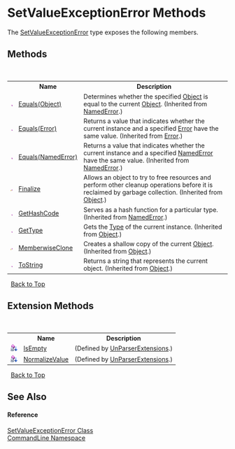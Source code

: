 # SetValueExceptionError Methods
 

The <a href="T_CommandLine_SetValueExceptionError">SetValueExceptionError</a> type exposes the following members.


## Methods
&nbsp;<table><tr><th></th><th>Name</th><th>Description</th></tr><tr><td>![Public method](media/pubmethod.gif "Public method")</td><td><a href="M_CommandLine_NamedError_Equals_1">Equals(Object)</a></td><td>
Determines whether the specified <a href="https://docs.microsoft.com/dotnet/api/system.object" target="_blank">Object</a> is equal to the current <a href="https://docs.microsoft.com/dotnet/api/system.object" target="_blank">Object</a>.
 (Inherited from <a href="T_CommandLine_NamedError">NamedError</a>.)</td></tr><tr><td>![Public method](media/pubmethod.gif "Public method")</td><td><a href="M_CommandLine_Error_Equals">Equals(Error)</a></td><td>
Returns a value that indicates whether the current instance and a specified <a href="T_CommandLine_Error">Error</a> have the same value.
 (Inherited from <a href="T_CommandLine_Error">Error</a>.)</td></tr><tr><td>![Public method](media/pubmethod.gif "Public method")</td><td><a href="M_CommandLine_NamedError_Equals">Equals(NamedError)</a></td><td>
Returns a value that indicates whether the current instance and a specified <a href="T_CommandLine_NamedError">NamedError</a> have the same value.
 (Inherited from <a href="T_CommandLine_NamedError">NamedError</a>.)</td></tr><tr><td>![Protected method](media/protmethod.gif "Protected method")</td><td><a href="https://docs.microsoft.com/dotnet/api/system.object.finalize#System_Object_Finalize" target="_blank">Finalize</a></td><td>
Allows an object to try to free resources and perform other cleanup operations before it is reclaimed by garbage collection.
 (Inherited from <a href="https://docs.microsoft.com/dotnet/api/system.object" target="_blank">Object</a>.)</td></tr><tr><td>![Public method](media/pubmethod.gif "Public method")</td><td><a href="M_CommandLine_NamedError_GetHashCode">GetHashCode</a></td><td>
Serves as a hash function for a particular type.
 (Inherited from <a href="T_CommandLine_NamedError">NamedError</a>.)</td></tr><tr><td>![Public method](media/pubmethod.gif "Public method")</td><td><a href="https://docs.microsoft.com/dotnet/api/system.object.gettype#System_Object_GetType" target="_blank">GetType</a></td><td>
Gets the <a href="https://docs.microsoft.com/dotnet/api/system.type" target="_blank">Type</a> of the current instance.
 (Inherited from <a href="https://docs.microsoft.com/dotnet/api/system.object" target="_blank">Object</a>.)</td></tr><tr><td>![Protected method](media/protmethod.gif "Protected method")</td><td><a href="https://docs.microsoft.com/dotnet/api/system.object.memberwiseclone#System_Object_MemberwiseClone" target="_blank">MemberwiseClone</a></td><td>
Creates a shallow copy of the current <a href="https://docs.microsoft.com/dotnet/api/system.object" target="_blank">Object</a>.
 (Inherited from <a href="https://docs.microsoft.com/dotnet/api/system.object" target="_blank">Object</a>.)</td></tr><tr><td>![Public method](media/pubmethod.gif "Public method")</td><td><a href="https://docs.microsoft.com/dotnet/api/system.object.tostring#System_Object_ToString" target="_blank">ToString</a></td><td>
Returns a string that represents the current object.
 (Inherited from <a href="https://docs.microsoft.com/dotnet/api/system.object" target="_blank">Object</a>.)</td></tr></table>&nbsp;
<a href="#setvalueexceptionerror-methods">Back to Top</a>

## Extension Methods
&nbsp;<table><tr><th></th><th>Name</th><th>Description</th></tr><tr><td>![Private Extension Method](media/privextension.gif "Private Extension Method")</td><td><a href="M_CommandLine_UnParserExtensions_IsEmpty">IsEmpty</a></td><td> (Defined by <a href="T_CommandLine_UnParserExtensions">UnParserExtensions</a>.)</td></tr><tr><td>![Private Extension Method](media/privextension.gif "Private Extension Method")</td><td><a href="M_CommandLine_UnParserExtensions_NormalizeValue">NormalizeValue</a></td><td> (Defined by <a href="T_CommandLine_UnParserExtensions">UnParserExtensions</a>.)</td></tr></table>&nbsp;
<a href="#setvalueexceptionerror-methods">Back to Top</a>

## See Also


#### Reference
<a href="T_CommandLine_SetValueExceptionError">SetValueExceptionError Class</a><br /><a href="N_CommandLine">CommandLine Namespace</a><br />
